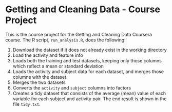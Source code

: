 # Getting and Cleaning Data - Course Project
 This is the course project for the Getting and Cleaning Data Coursera course.
The R script, `run_analysis.R`, does the following:
 1. Download the dataset if it does not already exist in the working directory
2. Load the activity and feature info
3. Loads both the training and test datasets, keeping only those columns which
   reflect a mean or standard deviation
4. Loads the activity and subject data for each dataset, and merges those
   columns with the dataset
5. Merges the two datasets
6. Converts the `activity` and `subject` columns into factors
7. Creates a tidy dataset that consists of the average (mean) value of each
   variable for each subject and activity pair.
 The end result is shown in the file `tidy.txt`.
